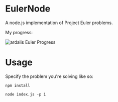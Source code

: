 # EulerNode

A node.js implementation of Project Euler problems.

My progress:

![ardalis Euler Progress](https://projecteuler.net/profile/ardalis.png)

# Usage

Specify the problem you're solving like so:

```
npm install

node index.js -p 1
```
